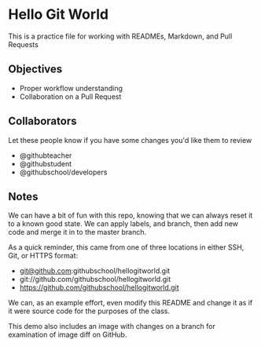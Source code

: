 # Hello Git World
This is a practice file for working with READMEs, Markdown, and Pull Requests

## Objectives
- Proper workflow understanding
- Collaboration on a Pull Request

## Collaborators
Let these people know if you have some changes you'd like them to review

- @githubteacher
- @githubstudent
- @githubschool/developers

## Notes
We can have a bit of fun with this repo, knowing that we can always reset it to a known good state.  We can apply labels, and branch, then add new code and merge it in to the master branch.

As a quick reminder, this came from one of three locations in either SSH, Git, or HTTPS format:

* git@github.com:githubschool/hellogitworld.git
* git://github.com/githubschool/hellogitworld.git
* https://github.com/githubschool/hellogitworld.git

We can, as an example effort, even modify this README and change it as if it were source code for the purposes of the class.

This demo also includes an image with changes on a branch for examination of image diff on GitHub.
